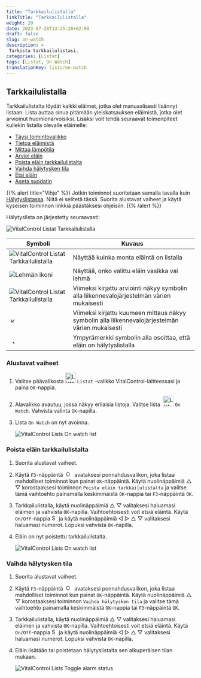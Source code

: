 ```yaml
---
title: "Tarkkailulistalla"
linkTitle: "Tarkkailulistalla"
weight: 20
date: 2023-07-28T13:25:28+02:00
draft: false
slug: on-watch
description: >
 Tarkista tarkkailulistasi.
categories: [Listat]
tags: [Listat, On Watch]
translationKey: lists/on-watch
---
```

## Tarkkailulistalla

Tarkkailulistalta löydät kaikki eläimet, jotka olet manuaalisesti lisännyt listaan. Lista auttaa sinua pitämään yleiskatsauksen eläimistä, jotka olet arvioinut huomionarvoisiksi. Lisäksi voit tehdä seuraavat toimenpiteet kullekin listalla olevalle eläimelle:

- [Täysi toimintovalikko](../alarm/#täydellinen-toimintovalikko)
- [Tietoa eläimistä](../alarm/#tieto-eläimistä)
- [Mittaa lämpötila](../alarm/#mittaa-lämpötila)
- [Arvioi eläin](../alarm/#arvioi-eläin)
- [Poista eläin tarkkailulistalta](#poista-eläin-tarkkailulistalta)
- [Vaihda hälytysken tila](#vaihda-hälytysken-tila)
- [Etsi eläin](../alarm/#etsi-eläin)
- [Aseta suodatin](../alarm/#aseta-suodatin)

{{% alert title="Vihje" %}}
Jotkin toiminnot suoritetaan samalla tavalla kuin [Hälytyslistassa](../alarm). Niitä ei selitetä tässä. Suorita alustavat vaiheet ja käytä kyseisen toiminnon linkkiä päästäksesi ohjeisiin.
{{% /alert %}}

Hälytyslista on järjestetty seuraavasti:

   ![VitalControl Listat Tarkkailulistalla](../images/onwatchstructure.png "Tarkkailulistan rakenne")

|Symboli   | Kuvaus
|---------|-----
| ![VitalControl Listat Tarkkailulistalla](../images/kopf.png "Lauman koko laskuri") | Näyttää kuinka monta eläintä on listalla
| ![Lehmän ikoni](../images/kopf2.png "Lehmän pää") | Näyttää, onko valittu eläin vasikka vai lehmä
| ![VitalControl Listat Tarkkailulistalla](../images/auge.png "Arviointi") | Viimeksi kirjattu arviointi näkyy symbolin alla liikennevalojärjestelmän värien mukaisesti
| &nbsp;<img src="/icons/actions/temperature.svg" width="12" align="bottom" alt="Kehon lämpötila" title="Kehon lämpötila" /> | Viimeksi kirjattu kuumeen mittaus näkyy symbolin alla liikennevalojärjestelmän värien mukaisesti
| &nbsp;&nbsp;<img src="/icons/header/alarm.svg" width="8" align="bottom" alt="Näytä eläin hälytyksessä" title="Eläin hälytyksessä" /> | Ympyrämerkki symbolin alla osoittaa, että eläin on hälytyslistalla

### Alustavat vaiheet

1. Valitse päävalikosta <img src="/icons/main/lists.svg" width="28" align="bottom" alt="Lists" /> `Listat` -valikko VitalControl-laitteessasi ja paina `OK`-nappia.

2. Alavalikko avautuu, jossa näkyy erilaisia listoja. Valitse lista &nbsp;<img src="/icons/lists/onwatch.svg" width="28" align="bottom" alt="List 'On watch'" /> `On Watch`. Vahvista valinta `OK`-napilla.

3. Lista `On Watch` on nyt avoinna.

   ![VitalControl Lists On watch list](../images/firststeps2.png "Alustavat vaiheet")

### Poista eläin tarkkailulistalta

1. Suorita alustavat vaiheet.

2. Käytä `F3`-näppäintä &nbsp;<img src="/icons/footer/open-popup.svg" width="15" align="bottom" alt="Open popup" />&nbsp; avataksesi ponnahdusvalikon, joka listaa mahdolliset toiminnot kun painat `OK`-näppäintä. Käytä nuolinäppäimiä △ ▽ korostaaksesi toiminnon `Poista eläin tarkkailulistalta` ja valitse tämä vaihtoehto painamalla keskimmäistä `OK`-nappia tai `F3`-näppäintä `OK`.

3. Tarkkailulistalla, käytä nuolinäppäimiä △ ▽ valitaksesi haluamasi eläimen ja vahvista `OK`-napilla. Vaihtoehtoisesti voit etsiä eläintä. Käytä `On/Off`-nappia <img src="/icons/footer/search.svg" width="15" align="bottom" alt="Search" /> ja käytä nuolinäppäimiä ◁ ▷ △ ▽ valitaksesi haluamasi numerot. Lopuksi vahvista `OK`-napilla.

4. Eläin on nyt poistettu tarkkailulistalta.

   ![VitalControl Lists On watch list](../images/remove.png "Poista eläin tarkkailulistalta")

### Vaihda hälytysken tila

1. Suorita alustavat vaiheet.

2. Käytä `F3`-näppäintä &nbsp;<img src="/icons/footer/open-popup.svg" width="15" align="bottom" alt="Open popup" />&nbsp; avataksesi ponnahdusvalikon, joka listaa mahdolliset toiminnot kun painat `OK`-näppäintä. Käytä nuolinäppäimiä △ ▽ korostaaksesi toiminnon `Vaihda hälytysken tila` ja valitse tämä vaihtoehto painamalla keskimmäistä `OK`-nappia tai `F3`-näppäintä `OK`.

3. Tarkkailulistalla, käytä nuolinäppäimiä △ ▽ valitaksesi haluamasi eläimen ja vahvista `OK`-napilla. Vaihtoehtoisesti voit etsiä eläintä. Käytä `On/Off`-nappia <img src="/icons/footer/search.svg" width="15" align="bottom" alt="Search" /> ja käytä nuolinäppäimiä ◁ ▷ △ ▽ valitaksesi haluamasi numerot. Lopuksi vahvista `OK`-napilla.

4. Eläin lisätään tai poistetaan hälytyslistalta sen alkuperäisen tilan mukaan.

   ![VitalControl Lists Toggle alarm status](../images/alarmstatus.png "Vaihda hälytysken tila")
